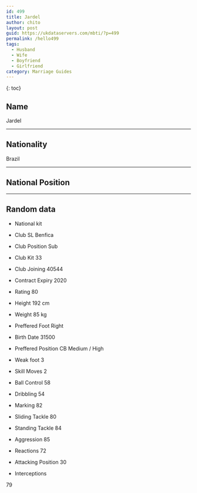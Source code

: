 ```yaml
---
id: 499
title: Jardel
author: chito
layout: post
guid: https://ukdataservers.com/mbti/?p=499
permalink: /hello499
tags:
  - Husband
  - Wife
  - Boyfriend
  - Girlfriend
category: Marriage Guides
---
```



{: toc}

## Name  
Jardel 

* * *

## Nationality  
Brazil 

* * *

## National Position 

* * *

## Random data 

  * National kit 
  * Club 
SL Benfica 

  * Club Position 
Sub 

  * Club Kit 
33 

  * Club Joining 
40544 

  * Contract Expiry 
2020 

  * Rating 
80 

  * Height 
192 cm 

  * Weight 
85 kg 

  * Preffered Foot 
Right 

  * Birth Date 
31500 

  * Preffered Position 
CB Medium / High 

  * Weak foot 
3 

  * Skill Moves 
2 

  * Ball Control 
58 

  * Dribbling 
54 

  * Marking 
82 

  * Sliding Tackle 
80 

  * Standing Tackle 
84 

  * Aggression 
85 

  * Reactions 
72 

  * Attacking Position 
30 

  * Interceptions 

79
